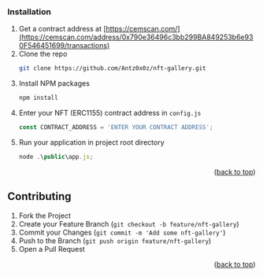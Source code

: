 
<a name="readme-top"></a>

### Installation

1. Get a contract address at [https://cemscan.com/](https://cemscan.com/address/0x790e36496c3bb299BA849253b6e930F546451699/transactions)
2. Clone the repo
   ```sh
   git clone https://github.com/Antz0x0z/nft-gallery.git
   ```
3. Install NPM packages
   ```sh
   npm install
   ```
4. Enter your NFT (ERC1155) contract address in `config.js`
   ```js
   const CONTRACT_ADDRESS = 'ENTER YOUR CONTRACT ADDRESS';
   ```
5. Run your application in project root directory
   ```js
   node .\public\app.js;
   ```

<p align="right">(<a href="#readme-top">back to top</a>)</p>

<!-- CONTRIBUTING -->
## Contributing

1. Fork the Project
2. Create your Feature Branch (`git checkout -b feature/nft-gallery`)
3. Commit your Changes (`git commit -m 'Add some nft-gallery'`)
4. Push to the Branch (`git push origin feature/nft-gallery`)
5. Open a Pull Request

<p align="right">(<a href="#readme-top">back to top</a>)</p>